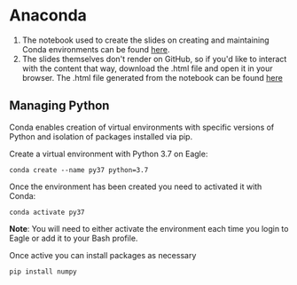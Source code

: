 # Anaconda

1. The notebook used to create the slides on creating and maintaining Conda environments can be found [here](conda_tutorial.ipynb).
2. The slides themselves don't render on GitHub, so if you'd like to interact with the content that way, download the .html file and open it in your browser.  The .html file generated from the notebook can be found [here](conda_tutorial.slides.html)

## Managing Python 
Conda enables creation of virtual environments with specific versions of Python and isolation of packages installed via pip.  

Create a virtual environment with Python 3.7 on Eagle:

```
conda create --name py37 python=3.7
```

Once the environment has been created you need to activated it with Conda: 

```
conda activate py37
```

**Note**: You will need to either activate the environment each time you login to Eagle or add it to your Bash profile. 

Once active you can install packages as necessary
```
pip install numpy
```
